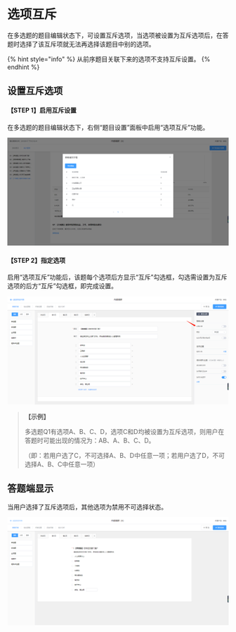 # 选项互斥

在多选题的题目编辑状态下，可设置互斥选项，当选项被设置为互斥选项后，在答题时选择了该互斥项就无法再选择该题目中别的选项。

{% hint style="info" %}
从前序题目关联下来的选项不支持互斥设置。
{% endhint %}

## 设置互斥选项

#### 【STEP 1】启用互斥设置

在多选题的题目编辑状态下，右侧“题目设置”面板中启用“选项互斥”功能。

![&#x542F;&#x7528;&#x201C;&#x9009;&#x9879;&#x4E92;&#x65A5;&#x201D;&#x529F;&#x80FD;](../../../.gitbook/assets/image%20%28255%29.png)

#### 【STEP 2】指定选项

启用“选项互斥”功能后，该题每个选项后方显示“互斥”勾选框，勾选需设置为互斥选项的后方“互斥”勾选框，即完成设置。

![&#x52FE;&#x9009;&#x201C;&#x4E92;&#x65A5;&#x201D;&#x52FE;&#x9009;&#x6846;](../../../.gitbook/assets/image%20%2891%29.png)

> **【示例】**
>
> 多选题Q1有选项A、B、C、D，选项C和D均被设置为互斥选项，则用户在答题时可能出现的情况为：AB、A、B、C、D。
>
> （即：若用户选了C，不可选择A、B、D中任意一项；若用户选了D，不可选择A、B、C中任意一项）

## 答题端显示

当用户选择了互斥选项后，其他选项为禁用不可选择状态。

![&#x9009;&#x62E9;&#x4E92;&#x65A5;&#x9009;&#x9879;&#x540E;&#x5176;&#x4ED6;&#x9009;&#x9879;&#x88AB;&#x7981;&#x7528;](../../../.gitbook/assets/image%20%2840%29.png)

